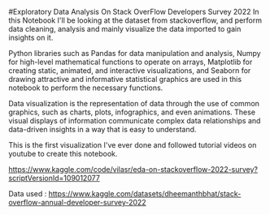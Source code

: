 #Exploratory Data Analysis On Stack OverFlow Developers Survey 2022
In this Notebook I'll be looking at the dataset from stackoverflow, and perform data cleaning, analysis and mainly visualize the data imported to gain insights on it.

Python libraries such as Pandas for data manipulation and analysis, Numpy for high-level mathematical functions to operate on arrays, Matplotlib for creating static, animated, and interactive visualizations, and Seaborn for drawing attractive and informative statistical graphics are used in this notebook to perform the necessary functions.

Data visualization is the representation of data through the use of common graphics, such as charts, plots, infographics, and even animations. These visual displays of information communicate complex data relationships and data-driven insights in a way that is easy to understand.

This is the first visualization I've ever done and followed tutorial videos on youtube to create this notebook.

https://www.kaggle.com/code/vilasr/eda-on-stackoverflow-2022-survey?scriptVersionId=109012077

Data used : https://www.kaggle.com/datasets/dheemanthbhat/stack-overflow-annual-developer-survey-2022
